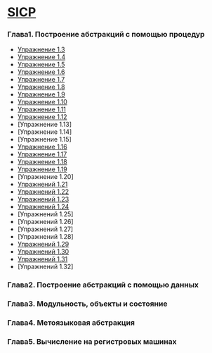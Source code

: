 [SICP](https://github.com/sukhorukovmv/SICP)
====================
### Глава1. Построение абстракций с помощью процедур
* [Упражнение 1.3](./chapter1/1.3.md)
* [Упражнение 1.4](./chapter1/1.4.md)
* [Упражнение 1.5](./chapter1/1.5.md)
* [Упражнение 1.6](./chapter1/1.6.md)
* [Упражнение 1.7](./chapter1/1.7.md)
* [Упражнение 1.8](./chapter1/1.8.md)
* [Упражнение 1.9](./chapter1/1.9.md)
* [Упражнение 1.10](./chapter1/1.10.md)
* [Упражнение 1.11](./chapter1/1.11.md)
* [Упражнение 1.12](./chapter1/1.12.md)
* [Упражнение 1.13]
* [Упражнение 1.14]
* [Упражнение 1.15]
* [Упражнение 1.16](./chapter1/1.16.md)
* [Упражнение 1.17](./chapter1/1.17.md)
* [Упражнение 1.18](./chapter1/1.18.md)
* [Упражнение 1.19](./chapter1/1.19.md)
* [Упражнение 1.20]
* [Упражнений 1.21](./chapter1/1.21.md)
* [Упражнений 1.22](./chapter1/1.22.md)
* [Упражнений 1.23](./chapter1/1.23.md)
* [Упражнений 1.24](./chapter1/1.24.md)
* [Упражнений 1.25]
* [Упражнений 1.26]
* [Упражнений 1.27]
* [Упражнений 1.28]
* [Упражнений 1.29](./chapter1/1.29.md)
* [Упражнений 1.30](./chapter1/1.30.md)
* [Упражнений 1.31](./chapter1/1.31.md)
* [Упражнений 1.32]

### Глава2. Построение абстракций с помощью данных 
### Глава3. Модульность, объекты и состояние
### Глава4. Метоязыковая абстракция
### Глава5. Вычисление на регистровых машинах
